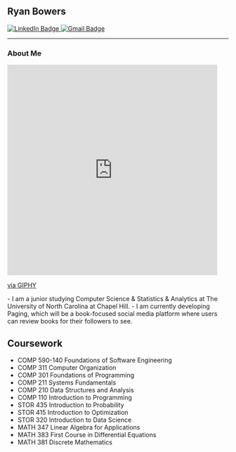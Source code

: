 ## Ryan Bowers

<div id="badges"> 
<a href="https://www.linkedin.com/in/ryan-bowers-1007aa29a/">
  <img src="https://img.shields.io/badge/LinkedIn-blue?style=for-the-badge&logo=linkedin&logoColor=white" alt="LinkedIn Badge"/>
</a>

<a href="mailto:ryanb215@ad.unc.edu">
  <img src=https://img.shields.io/badge/Gmail-D14836?style=for-the-badge&logo=gmail&logoColor=white' alt="Gmail Badge" />
</a>
  
</div>

---

### About Me
<iframe src="https://giphy.com/embed/KGhpQ5NMoWKQurlHwI" width="478" height="480" frameBorder="0" class="giphy-embed" allowFullScreen></iframe><p><a href="https://giphy.com/gifs/tech-programming-backend-KGhpQ5NMoWKQurlHwI">via GIPHY</a></p>
- I am a junior studying Computer Science & Statistics & Analytics at The University of North Carolina at Chapel Hill.
- I am currently developing Paging, which will be a book-focused social media platform where users can review books for their followers to see.

## Coursework
- COMP 590-140 Foundations of Software Engineering
- COMP 311 Computer Organization
- COMP 301 Foundations of Programming
- COMP 211 Systems Fundamentals
- COMP 210 Data Structures and Analysis
- COMP 110 Introduction to Programming
- STOR 435 Introduction to Probability
- STOR 415 Introduction to Optimization
- STOR 320 Introduction to Data Science
- MATH 347 Linear Algebra for Applications
- MATH 383 First Course in Differential Equations
- MATH 381 Discrete Mathematics

<!--
**ryanbowers215/ryanbowers215** is a ✨ _special_ ✨ repository because its `README.md` (this file) appears on your GitHub profile.

Here are some ideas to get you started:

- 🔭 I’m currently working on ...
- 🌱 I’m currently learning ...
- 👯 I’m looking to collaborate on ...
- 🤔 I’m looking for help with ...
- 💬 Ask me about ...
- 📫 How to reach me: ...
- 😄 Pronouns: ...
- ⚡ Fun fact: ...
-->
